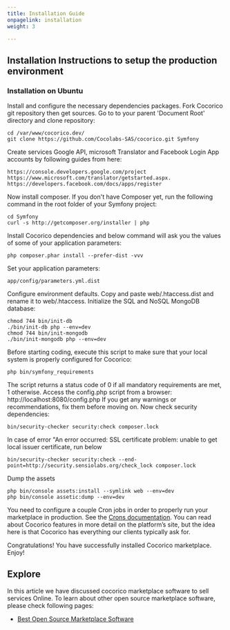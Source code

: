 ```yaml
---
title: Installation Guide
onpagelink: installation
weight: 3

---
```


**Installation Instructions to setup the production environment**
-----------------------------------------------------------------

### Installation on Ubuntu

Install and configure the necessary dependencies packages. Fork Cocorico git repository then get sources. Go to to your parent 'Document Root' directory and clone repository:

 ```
cd /var/www/cocorico.dev/
git clone https://github.com/Cocolabs-SAS/cocorico.git Symfony
```

Create services Google API, microsoft Translator and Facebook Login App accounts by following guides from here:

 ```
https://console.developers.google.com/project
https://www.microsoft.com/translator/getstarted.aspx. 
https://developers.facebook.com/docs/apps/register
```

Now install composer. If you don't have Composer yet, run the following command in the root folder of your Symfony project:

 ```
cd Symfony
curl -s http://getcomposer.org/installer | php
```

Install Cocorico dependencies and below command will ask you the values of some of your application parameters:

 ```
php composer.phar install --prefer-dist -vvv
```

Set your application parameters:

 ```
app/config/parameters.yml.dist
```

Configure environment defaults. Copy and paste web/.htaccess.dist and rename it to web/.htaccess. Initialize the SQL and NoSQL MongoDB database:

 ```
chmod 744 bin/init-db
./bin/init-db php --env=dev
chmod 744 bin/init-mongodb
./bin/init-mongodb php --env=dev
```

Before starting coding, execute this script to make sure that your local system is properly configured for Cocorico:

 ```
php bin/symfony_requirements
```

The script returns a status code of 0 if all mandatory requirements are met, 1 otherwise. Access the config.php script from a browser: http://localhost:8080/config.php If you get any warnings or recommendations, fix them before moving on. Now check security dependencies:

 ```
bin/security-checker security:check composer.lock
```

In case of error "An error occurred: SSL certificate problem: unable to get local issuer certificate, run below

 ```
bin/security-checker security:check --end-point=http://security.sensiolabs.org/check_lock composer.lock
```

Dump the assets

 ```
php bin/console assets:install --symlink web --env=dev
php bin/console assetic:dump --env=dev
```

You need to configure a couple Cron jobs in order to properly run your marketplace in production. See the [Crons documentation](https://github.com/Cocolabs-SAS/cocorico/blob/master/doc/crons.md). You can read about Cocorico features in more detail on the platform’s site, but the idea here is that Cocorico has everything our clients typically ask for.

Congratulations! You have successfully installed Cocorico marketplace. Enjoy!

Explore
-------

In this article we have discussed cocorico marketplace software to sell services Online. To learn about other open source marketplace software, please check following pages:

*   [Best Open Source Marketplace Software](https://products.containerize.com/marketplace)